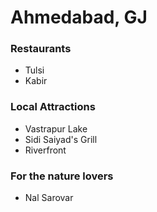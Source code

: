 # Ahmedabad, GJ

### Restaurants
- Tulsi
- Kabir

### Local Attractions
- Vastrapur Lake
- Sidi Saiyad's Grill
- Riverfront

### For the nature lovers
- Nal Sarovar
